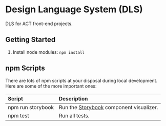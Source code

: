 # Design Language System (DLS)

DLS for ACT front-end projects.

## Getting Started

1. Install node modules: `npm install`

## npm Scripts

There are lots of npm scripts at your disposal during local development.
Here are some of the more important ones:

| Script                 | Description                                                         |
|:---------------------- |:------------------------------------------------------------------- |
| npm run storybook      | Run the [Storybook](https://storybook.js.org) component visualizer. |
| npm test               | Run all tests.                                                      |
